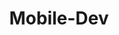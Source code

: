 ---
layout: project-category
title: Mobile-Dev
permalink: /projects/project_categories/mobile-dev/
---